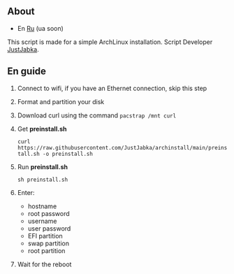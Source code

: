 ## About

- En [Ru](ru.md) (ua soon)

This script is made for a simple ArchLinux installation. Script Developer [JustJabka](https://github.com/JustJabka).

## En guide

1. Connect to wifi, if you have an Ethernet connection, skip this step
2. Format and partition your disk
3. Download curl using the command ```pacstrap /mnt curl```
4. Get **preinstall.sh**

    ```curl https://raw.githubusercontent.com/JustJabka/archinstall/main/preinstall.sh -o preinstall.sh```

5. Run **preinstall.sh**

   ```sh preinstall.sh```

6. Enter:
    - hostname
    - root password
    - username
    - user password
    - EFI partition
    - swap partition
    - root partition

7. Wait for the reboot
